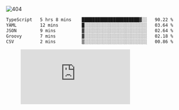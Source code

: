 ![404](https://user-images.githubusercontent.com/378023/89412096-6f759d80-d761-11ea-8c57-84b30ef3f2b1.png)

<!--START_SECTION:waka-->

```txt
TypeScript   5 hrs 8 mins    ██████████████████████▓░░   90.22 %
YAML         12 mins         █░░░░░░░░░░░░░░░░░░░░░░░░   03.64 %
JSON         9 mins          ▓░░░░░░░░░░░░░░░░░░░░░░░░   02.64 %
Groovy       7 mins          ▓░░░░░░░░░░░░░░░░░░░░░░░░   02.18 %
CSV          2 mins          ▒░░░░░░░░░░░░░░░░░░░░░░░░   00.86 %
```

<!--END_SECTION:waka-->
<figure><embed src="https://wakatime.com/share/@018b853e-267a-435d-a858-33e2b098b9d7/f3c3aa68-553a-4373-a9f9-2d456f62f780.svg"></embed></figure>
